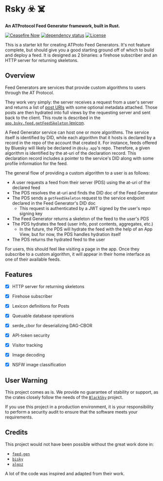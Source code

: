 # <h1> Rsky ☣️ ☠️ </h1>

<p><strong>An ATProtocol Feed Generator framework, built in Rust.</strong></p>

[![Ceasefire Now](https://badge.techforpalestine.org/default)](https://techforpalestine.org/learn-more) [![dependency status](https://deps.rs/repo/github/blacksky-algorithms/rsky/status.svg?style=flat-square)](https://deps.rs/repo/github/blacksky-algorithms/rsky) [![License](https://img.shields.io/badge/License-Apache_2.0-blue.svg)](https://opensource.org/licenses/Apache-2.0)

This is a starter kit for creating ATProto Feed Generators. It's not feature complete, but should give you a good starting ground off of which to build and deploy a feed. It is designed as 2 binaries: a firehose subscriber and an HTTP server for returning skeletons.

## Overview

Feed Generators are services that provide custom algorithms to users through the AT Protocol.

They work very simply: the server receives a request from a user's server and returns a list of [post URIs](https://atproto.com/specs/at-uri-scheme) with some optional metadata attached. Those posts are then hydrated into full views by the requesting server and sent back to the client. This route is described in the [`app.bsky.feed.getFeedSkeleton` lexicon](https://atproto.com/lexicons/app-bsky-feed#appbskyfeedgetfeedskeleton).

A Feed Generator service can host one or more algorithms. The service itself is identified by DID, while each algorithm that it hosts is declared by a record in the repo of the account that created it. For instance, feeds offered by Bluesky will likely be declared in `@bsky.app`'s repo. Therefore, a given algorithm is identified by the at-uri of the declaration record. This declaration record includes a pointer to the service's DID along with some profile information for the feed.

The general flow of providing a custom algorithm to a user is as follows:
- A user requests a feed from their server (PDS) using the at-uri of the declared feed
- The PDS resolves the at-uri and finds the DID doc of the Feed Generator
- The PDS sends a `getFeedSkeleton` request to the service endpoint declared in the Feed Generator's DID doc
  - This request is authenticated by a JWT signed by the user's repo signing key
- The Feed Generator returns a skeleton of the feed to the user's PDS
- The PDS hydrates the feed (user info, post contents, aggregates, etc.)
  - In the future, the PDS will hydrate the feed with the help of an App View, but for now, the PDS handles hydration itself
- The PDS returns the hydrated feed to the user

For users, this should feel like visiting a page in the app. Once they subscribe to a custom algorithm, it will appear in their home interface as one of their available feeds.

## Features

-   [x] HTTP server for returning skeletons
-   [x] Firehose subscriber
-   [x] Lexicon definitions for Posts
-   [x] Queuable database operations
-   [x] serde_cbor for deserializing DAG-CBOR
-   [x] API-token security
-   [x] Visitor tracking
-   [x] Image decoding
-   [x] NSFW image classification


## User Warning

This project comes as is. We provide no guarantee of stability or support, as the crates closely follow the needs of the [`BlackSky`](https://bsky.app/profile/did:plc:w4xbfzo7kqfes5zb7r6qv3rw/feed/blacksky/) project.

If you use this project in a production environment, it is your responsibility to perform a security audit to ensure that the software meets your requirements.


## Credits

This project would not have been possible without the great work done in:

-   [`feed-gen`](https://github.com/bluesky-social/feed-generator)
-   [`bisky`](https://github.com/jesopo/bisky)
-   [`algoz`](https://github.com/whyrusleeping/algoz)

A lot of the code was inspired and adapted from their work.
